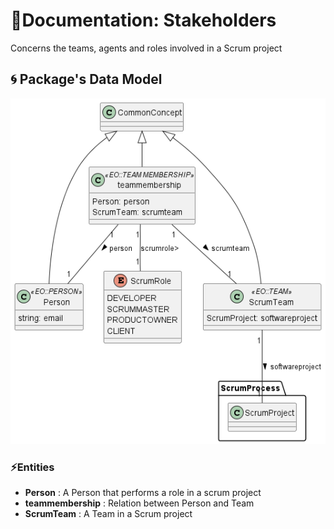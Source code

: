 # 📕Documentation: Stakeholders

Concerns the teams, agents and roles involved in a Scrum project

## 🌀 Package's Data Model

![Domain Diagram](classdiagram.png)

### ⚡Entities

* **Person** : A Person that performs a role in a scrum project
* **teammembership** : Relation between Person and Team
* **ScrumTeam** : A Team in a Scrum project

